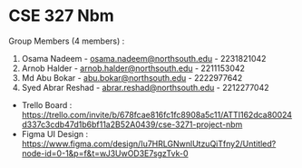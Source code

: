 # CSE 327 Nbm
Group Members (4 members) :
1. Osama Nadeem - osama.nadeem@northsouth.edu - 2231821042
2. Arnob Halder - arnob.halder@northsouth.edu - 2211153042
3. Md Abu Bokar - abu.bokar@northsouth.edu - 2222977642
4. Syed Abrar Reshad - abrar.reshad@northsouth.edu - 2212277042 

- Trello Board : https://trello.com/invite/b/678fcae816fc1fc8908a5c11/ATTI162dca80024d337c3cdb47d1b6bf11a2B52A0439/cse-3271-project-nbm
- Figma UI Design : https://www.figma.com/design/Iu7HRLGNwnlUtzuQiTfny2/Untitled?node-id=0-1&p=f&t=wJ3UwOD3E7sgzTvk-0
